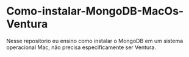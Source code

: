 # Como-instalar-MongoDB-MacOs-Ventura
Nesse repositorio eu ensino como instalar o MongoDB em um sistema operacional Mac, não precisa especificamente ser Ventura.
